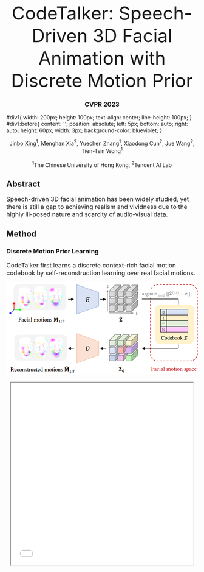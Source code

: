 <font size=10><center>CodeTalker: Speech-Driven 3D Facial Animation with Discrete Motion Prior</center></font>

### <center>CVPR 2023</center>  

#div1{
	width: 200px;
	height: 100px;
	text-align: center;
	line-height: 100px;
}
#div1:before{
	content: '';
	position: absolute;
	left: 5px;
	bottom: auto;
	right: auto;
	height: 60px;
	width: 3px;
	background-color: blueviolet;
}	




<p><center><a href="https://doubiiu.github.io" title="超链接title">Jinbo Xing</a><sup>1</sup>, Menghan Xia<sup>2</sup>, Yuechen Zhang<sup>1</sup>, Xiaodong Cun<sup>2</sup>, Jue Wang<sup>2</sup>, Tien-Tsin Wong<sup>1</sup></center><br>
<center><sup>1</sup>The Chinese University of Hong Kong, <sup>2</sup>Tencent AI Lab </center></p>
 
  
## Abstract
<font size=3>Speech-driven 3D facial animation has been widely studied, yet there is still a gap to achieving realism and vividness due to the highly ill-posed nature and scarcity of audio-visual data. </font>



## Method
### Discrete Motion Prior Learning
<font size=3>CodeTalker first learns a discrete context-rich facial motion codebook by self-reconstruction learning over real facial motions.</font>   

![](codebook.png)     
<center><iframe height=480 width=480 src="May1.mp4"></iframe></center>





